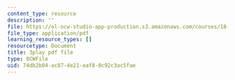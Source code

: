 ```yaml
---
content_type: resource
description: ''
file: https://ol-ocw-studio-app-production.s3.amazonaws.com/courses/18-06sc-linear-algebra-fall-2011/74db2b04ac874e21aaf88c92c3ac5fae_fjsPjh0B2tU.pdf
file_type: application/pdf
learning_resource_types: []
resourcetype: Document
title: 3play pdf file
type: OCWFile
uid: 74db2b04-ac87-4e21-aaf8-8c92c3ac5fae
---
```


